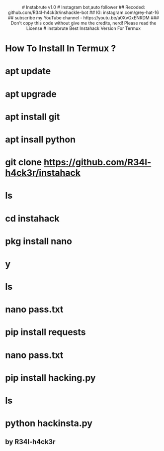 <p align="center">
# Instabrute v1.0
# Instagram bot,auto follower
## Recoded: github.com/R34l-h4ck3r/inshackle-bot
## IG: instagram.com/grey-hat-16
## subscribe my YouTube channel - https://youtu.be/a0XvGxENRDM
### Don't copy this code without give me the credits, nerd! Please read the License 
# instabrute
Best Instahack Version For Termux

How To Install In Termux ?
========
apt update
==
apt upgrade
===
apt install git
=
apt insall python
=
git clone https://github.com/R34l-h4ck3r/instahack
=
ls
=
cd instahack
=
pkg install nano
=
y
=
ls
=
nano pass.txt
=
pip install requests
=
nano pass.txt
=
pip install hacking.py
=
ls
=
python hackinsta.py
=

## by R34l-h4ck3r